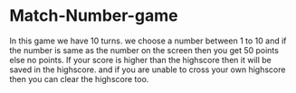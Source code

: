 # Match-Number-game
In this game we have 10 turns.
we choose a number between 1 to 10 and if the number is same as the number on the screen then you get 50 points else no points.
If your score is higher than the highscore then it will be saved in the highscore.
and if you are unable to cross your own highscore then you can clear the highscore too.

